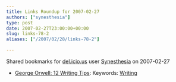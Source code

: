 ```yaml
---
title: Links Roundup for 2007-02-27
authors: ["synesthesia"]
type: post
date: 2007-02-27T23:00:00+00:00
slug: links-78-2 
aliases: ["/2007/02/28/links-78-2"]

---
```

Shared bookmarks for [del.icio.us][1] user  [Synesthesia][2] on 2007-02-27

  * [George Orwell: 12 Writing Tips][3]: 
    Keywords: [Writing][4]</li> </ul>

 [1]: https://del.icio.us/
 [2]: https://del.icio.us/synesthesia
 [3]: https://www.writingclasses.com/InformationPages/index.php/PageID/300 "https://www.writingclasses.com/InformationPages/index.php/PageID/300"
 [4]: https://del.icio.us/synesthesia/Writing